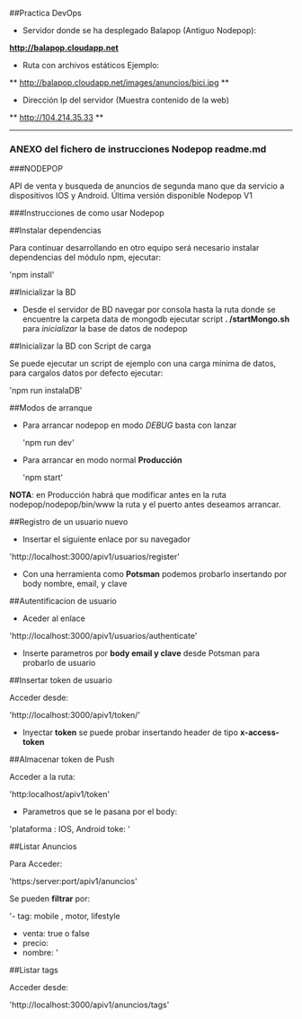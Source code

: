 ##Practica DevOps

- Servidor donde se ha desplegado Balapop (Antiguo Nodepop):

**http://balapop.cloudapp.net** 


- Ruta con archivos estáticos Ejemplo:

** http://balapop.cloudapp.net/images/anuncios/bici.jpg **


- Dirección Ip del servidor (Muestra contenido de la  web)

** http://104.214.35.33 **


------------------------------------------------------------------------------

### ANEXO del fichero de instrucciones Nodepop readme.md  

###NODEPOP

API de venta y busqueda de anuncios de segunda mano que da servicio a dispositivos IOS y Android.
Última versión disponible Nodepop V1

###Instrucciones de como usar Nodepop

##Instalar dependencias

Para continuar desarrollando en otro equipo será necesario instalar dependencias del módulo npm, ejecutar:

'npm install'



 ##Inicializar la BD

 - Desde el servidor de BD navegar por consola hasta la ruta donde se encuentre la carpeta data de mongodb
 ejecutar script **. /startMongo.sh** para *inicializar* la base de datos de nodepop




##Inicializar la BD con Script de carga

Se puede ejecutar un script de ejemplo con una carga mínima de datos, para cargalos datos por defecto ejecutar:

'npm run instalaDB'




 ##Modos de arranque

 - Para arrancar nodepop en modo *DEBUG* basta con lanzar

    'npm run dev'

 - Para arrancar en modo normal **Producción**

    'npm start'

 **NOTA**: en Producción habrá que modificar antes en la ruta nodepop/nodepop/bin/www la ruta y el puerto antes deseamos arrancar.


##Registro de un usuario nuevo

 - Insertar el siguiente enlace por su navegador

'http://localhost:3000/apiv1/usuarios/register'

- Con una herramienta como **Potsman** podemos probarlo insertando por body nombre, email, y clave



##Autentificacion de usuario

- Aceder al enlace

'http://localhost:3000/apiv1/usuarios/authenticate'

- Inserte parametros por **body email y clave** desde Potsman para probarlo de usuario



##Insertar token de usuario

Acceder desde:

'http://localhost:3000/apiv1/token/'

- Inyectar **token** se puede probar insertando header de tipo **x-access-token**




##Almacenar token de Push

Acceder a la ruta:

'http:localhost/apiv1/token'

- Parametros que se le pasana por el body:

 'plataforma : IOS, Android
 toke: '




##Listar Anuncios

Para Acceder:

'https:/server:port/apiv1/anuncios'

Se pueden **filtrar** por:

'- tag: mobile , motor, lifestyle
- venta: true o false
- precio:
- nombre: '



##Listar tags

Acceder desde:

'http://localhost:3000/apiv1/anuncios/tags'

